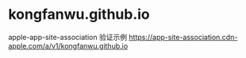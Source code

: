 # kongfanwu.github.io


apple-app-site-association 验证示例 https://app-site-association.cdn-apple.com/a/v1/kongfanwu.github.io
